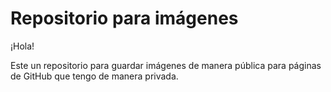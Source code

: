 # Repositorio para imágenes

¡Hola!

Este un repositorio para guardar imágenes de manera pública para páginas de GitHub que tengo de manera privada.
